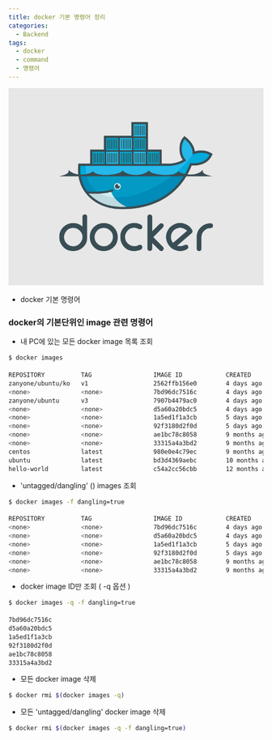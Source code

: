```yaml
---
title: docker 기본 명령어 정리
categories:
  - Backend
tags:
  - docker
  - command
  - 명령어
---
```


![](../assets/images/2018-07-06-docker-1/docker-logo.png)

- docker 기본 명령어

### docker의 기본단위인 image 관련 명령어

- 내 PC에 있는 모든 docker image 목록 조회  
```bash
$ docker images 

REPOSITORY          TAG                 IMAGE ID            CREATED             SIZE
zanyone/ubuntu/ko   v1                  2562ffb156e0        4 days ago          454MB
<none>              <none>              7bd96dc7516c        4 days ago          448MB
zanyone/ubuntu      v3                  7907b4479ac0        4 days ago          447MB
<none>              <none>              d5a60a20bdc5        4 days ago          417MB
<none>              <none>              1a5ed1f1a3cb        5 days ago          416MB
<none>              <none>              92f3180d2f0d        5 days ago          223MB
<none>              <none>              ae1bc78c8058        9 months ago        223MB
<none>              <none>              33315a4a3bd2        9 months ago        223MB
centos              latest              980e0e4c79ec        9 months ago        197MB
ubuntu              latest              bd3d4369aebc        10 months ago       127MB
hello-world         latest              c54a2cc56cbb        12 months ago       1.85kB
```

- 'untagged/dangling' (<none>) images 조회  
```bash
$ docker images -f dangling=true

REPOSITORY          TAG                 IMAGE ID            CREATED             SIZE
<none>              <none>              7bd96dc7516c        4 days ago          448MB
<none>              <none>              d5a60a20bdc5        4 days ago          417MB
<none>              <none>              1a5ed1f1a3cb        5 days ago          416MB
<none>              <none>              92f3180d2f0d        5 days ago          223MB
<none>              <none>              ae1bc78c8058        9 months ago        223MB
<none>              <none>              33315a4a3bd2        9 months ago        223MB
```

- docker image ID만 조회 ( -q 옵션 )  
```bash
$ docker images -q -f dangling=true

7bd96dc7516c
d5a60a20bdc5
1a5ed1f1a3cb
92f3180d2f0d
ae1bc78c8058
33315a4a3bd2
```

- 모든 docker image 삭제  
```bash
$ docker rmi $(docker images -q)
```
 
- 모든 'untagged/dangling' docker image 삭제  
```bash
$ docker rmi $(docker images -q -f dangling=true)
```